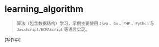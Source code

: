 # learning_algorithm

>   算法（包含数据结构）学习，示例主要使用 `Java` 、`Go` 、`PHP` 、`Python` 与 `JavaScript/ECMAScript` 等语言实现。

[写作中]